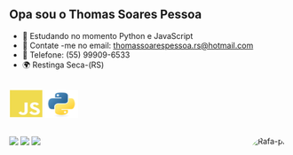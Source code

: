 ## Opa sou o Thomas Soares Pessoa 

- 🌱 Estudando no momento Python e JavaScript 
- 💬 Contate -me no email: thomassoarespessoa.rs@hotmail.com
- 📲 Telefone: (55) 99909-6533
- 🌍 Restinga Seca-(RS)

<div style="display: inline_block"><br>
  <img align="center" alt="Rafa-Js" height="50" width="60" src="https://raw.githubusercontent.com/devicons/devicon/master/icons/javascript/javascript-plain.svg">
  <img align="center" alt="Rafa-Python" height="50" width="60" src="https://raw.githubusercontent.com/devicons/devicon/master/icons/python/python-original.svg">
</div>
  <br>
  <br>
<div> 
  <a href="https://www.instagram.com/mazzi_sp/" target="_blank"><img src="https://img.shields.io/badge/-Instagram-%23E4405F?style=for-the-badge&logo=instagram&logoColor=white" target="_blank"></a>
  <a href = "thomassoarespessoa.rs@hotmail.com"><img src="https://img.shields.io/badge/-Gmail-%23333?style=for-the-badge&logo=gmail&logoColor=white" target="_blank"></a>
  <a href="https://www.linkedin.com/in/thomas-soares-pessoa-ab02bb209/" target="_blank"><img src="https://img.shields.io/badge/-LinkedIn-%230077B5?style=for-the-badge&logo=linkedin&logoColor=white" target="_blank"></a>
  
 <img align="right" alt="Rafa-pic" height="200" style="border-radius:100px;" src="https://img.freepik.com/vetores-gratis/astronauta-dabbing-ilustracao-do-icone-do-vetor-dos-desenhos-animados-conceito-de-icone-de-tecnologia-de-ciencia-vetor-premium-isolado-estilo-flat-cartoon_138676-3360.jpg">
</div>
